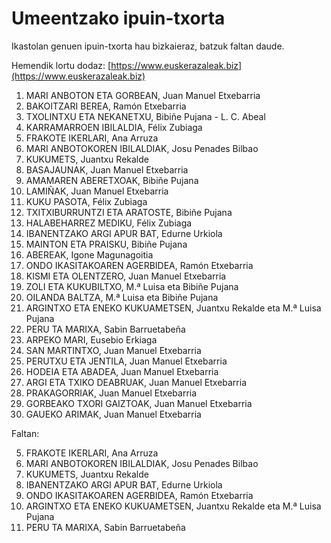 # Umeentzako ipuin-txorta

Ikastolan genuen ipuin-txorta hau bizkaieraz, batzuk faltan daude.

Hemendik lortu dodaz: [https://www.euskerazaleak.biz](https://www.euskerazaleak.biz)

01. MARI ANBOTON ETA GORBEAN, Juan Manuel Etxebarria
02. BAKOITZARI BEREA, Ramón Etxebarria
03. TXOLINTXU ETA NEKANETXU, Bibiñe Pujana - L. C. Abeal
04. KARRAMARROEN IBILALDIA, Félix Zubiaga
05. FRAKOTE IKERLARI, Ana Arruza
06. MARI ANBOTOKOREN IBILALDIAK, Josu Penades Bilbao
07. KUKUMETS, Juantxu Rekalde
08. BASAJAUNAK, Juan Manuel Etxebarria
09. AMAMAREN ABERETXOAK, Bibiñe Pujana
10. LAMIÑAK, Juan Manuel Etxebarria
11. KUKU PASOTA, Félix Zubiaga
12. TXITXIBURRUNTZI ETA ARATOSTE, Bibiñe Pujana
13. HALABEHARREZ MEDIKU, Félix Zubiaga
14. IBANENTZAKO ARGI APUR BAT, Edurne Urkiola
15. MAINTON ETA PRAISKU, Bibiñe Pujana
16. ABEREAK, Igone Magunagoitia
17. ONDO IKASITAKOAREN AGERBIDEA, Ramón Etxebarria
18. KISMI ETA OLENTZERO, Juan Manuel Etxebarria
19. ZOLI ETA KUKUBILTXO, M.ª Luisa eta Bibiñe Pujana
20. OILANDA BALTZA, M.ª Luisa eta Bibiñe Pujana
21. ARGINTXO ETA ENEKO KUKUAMETSEN, Juantxu Rekalde eta M.ª Luisa Pujana
22. PERU TA MARIXA, Sabin Barruetabeña
23. ARPEKO MARI, Eusebio Erkiaga
24. SAN MARTINTXO, Juan Manuel Etxebarria
25. PERUTXU ETA JENTILA, Juan Manuel Etxebarria
26. HODEIA ETA ABADEA, Juan Manuel Etxebarria
27. ARGI ETA TXIKO DEABRUAK, Juan Manuel Etxebarria
28. PRAKAGORRIAK, Juan Manuel Etxebarria
29. GORBEAKO TXORI GAIZTOAK, Juan Manuel Etxebarria
30. GAUEKO ARIMAK, Juan Manuel Etxebarria

Faltan:

05. FRAKOTE IKERLARI, Ana Arruza
06. MARI ANBOTOKOREN IBILALDIAK, Josu Penades Bilbao
07. KUKUMETS, Juantxu Rekalde
14. IBANENTZAKO ARGI APUR BAT, Edurne Urkiola
17. ONDO IKASITAKOAREN AGERBIDEA, Ramón Etxebarria
21. ARGINTXO ETA ENEKO KUKUAMETSEN, Juantxu Rekalde eta M.ª Luisa Pujana
22. PERU TA MARIXA, Sabin Barruetabeña
